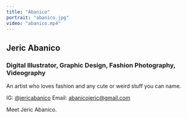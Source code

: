 ```yaml
---
title: "Abanico"
portrait: "abanico.jpg"
video: "abanico.mp4"
---
```


## Jeric Abanico
### Digital Illustrator, Graphic Design, Fashion Photography, Videography

An artist who loves fashion and any cute or weird stuff you can name.

IG: [@jericabanico](http://www.instagram.com/jericabanico)
Email: [abanicojeric@gmail.com](mailto:abanicojeric@gmail.com)

Meet Jeric Abanico.